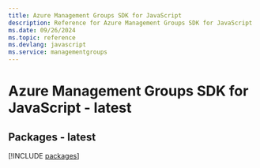 ```yaml
---
title: Azure Management Groups SDK for JavaScript
description: Reference for Azure Management Groups SDK for JavaScript
ms.date: 09/26/2024
ms.topic: reference
ms.devlang: javascript
ms.service: managementgroups
---
```

# Azure Management Groups SDK for JavaScript - latest
## Packages - latest
[!INCLUDE [packages](management-groups-index.md)]